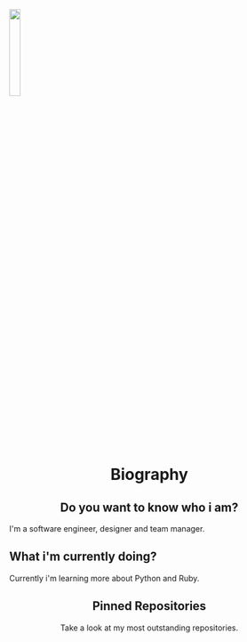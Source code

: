<img align='center' src='http://pa1.narvii.com/6995/90e0ada08036dcf01e3f640bf6dde1d377d99757r1-200-200_00.gif' width='20%'> 

<h1 align="center">Biography</h2>

<h2 align="center">Do you want to know who i am?</h2>
I'm a software engineer, designer and team manager.

## What i'm currently doing?
Currently i'm learning more about Python and Ruby.

<h2 align="center">Pinned Repositories</h2>
<p align="center">Take a look at my most outstanding repositories.</p>

